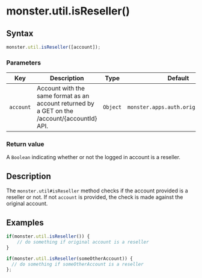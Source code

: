 # monster.util.isReseller()

## Syntax
```javascript
monster.util.isReseller([account]);
```

### Parameters
Key | Description | Type | Default | Required
:-: | --- | :-: | :-: | :-:
`account` | Account with the same format as an account returned by a GET on the /account/{accountId} API. | `Object` | `monster.apps.auth.originalAccount` | `false`

### Return value
A `Boolean` indicating whether or not the logged in account is a reseller.

## Description
The `monster.util#isReseller` method checks if the account provided is a reseller or not. If not `account` is provided, the check is made against the original account.

## Examples
```javascript
if(monster.util.isReseller()) {
	// do something if original account is a reseller
}

if(monster.util.isReseller(someOtherAccount)) {
  // do something if someOtherAccount is a reseller
};
```

[monster]: ../../monster.md
[util]: ../util.md

[object_literal]: https://developer.mozilla.org/en-US/docs/Web/JavaScript/Guide/Values,_variables,_and_literals#Object_literals
[boolean]: https://developer.mozilla.org/en-US/docs/Web/JavaScript/Guide/Grammar_and_types#Boolean_literals
